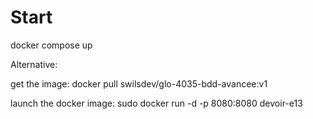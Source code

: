 # Start

docker compose up

Alternative:

get the image: docker pull swilsdev/glo-4035-bdd-avancee:v1

launch the docker image: sudo docker run -d -p 8080:8080 devoir-e13
